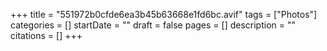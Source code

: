 +++
title = "551972b0cfde6ea3b45b63668e1fd6bc.avif"
tags = ["Photos"]
categories = []
startDate = ""
draft = false
pages = []
description = ""
citations = []
+++
